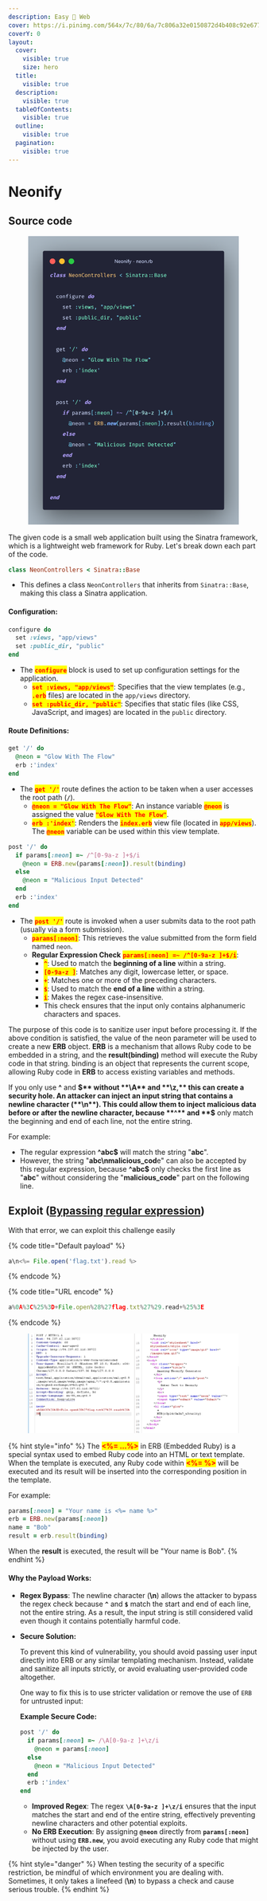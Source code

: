 ```yaml
---
description: Easy 🔮 Web
cover: https://i.pinimg.com/564x/7c/80/6a/7c806a32e0150872d4b408c92e67766a.jpg
coverY: 0
layout:
  cover:
    visible: true
    size: hero
  title:
    visible: true
  description:
    visible: true
  tableOfContents:
    visible: true
  outline:
    visible: true
  pagination:
    visible: true
---
```


# Neonify

## Source code

<figure><img src="../../../../.gitbook/assets/image (51).png" alt=""><figcaption></figcaption></figure>

The given code is a small web application built using the Sinatra framework, which is a lightweight web framework for Ruby. Let's break down each part of the code.

```ruby
class NeonControllers < Sinatra::Base
```

* This defines a class `NeonControllers` that inherits from `Sinatra::Base`, making this class a Sinatra application.

#### Configuration:

```ruby
configure do
  set :views, "app/views"
  set :public_dir, "public"
end
```

* The <mark style="color:red;">**`configure`**</mark> block is used to set up configuration settings for the application.
  * <mark style="color:red;">**`set :views, "app/views"`**</mark>: Specifies that the view templates (e.g., <mark style="color:red;">**`.erb`**</mark> files) are located in the `app/views` directory.
  * <mark style="color:red;">**`set :public_dir, "public"`**</mark>: Specifies that static files (like CSS, JavaScript, and images) are located in the `public` directory.

#### Route Definitions:

```ruby
get '/' do
  @neon = "Glow With The Flow"
  erb :'index'
end
```

* The <mark style="color:red;">**`get '/'`**</mark> route defines the action to be taken when a user accesses the root path (**`/`**).
  * <mark style="color:red;">**`@neon = "Glow With The Flow"`**</mark>: An instance variable <mark style="color:red;">**`@neon`**</mark> is assigned the value <mark style="color:red;">**`"Glow With The Flow"`**</mark>.
  * <mark style="color:red;">**`erb :'index'`**</mark>: Renders the <mark style="color:red;">**`index.erb`**</mark> view file (located in <mark style="color:red;">**`app/views`**</mark>). The <mark style="color:red;">**`@neon`**</mark> variable can be used within this view template.

```ruby
post '/' do
  if params[:neon] =~ /^[0-9a-z ]+$/i
    @neon = ERB.new(params[:neon]).result(binding)
  else
    @neon = "Malicious Input Detected"
  end
  erb :'index'
end
```

* The <mark style="color:red;">**`post '/'`**</mark> route is invoked when a user submits data to the root path (usually via a form submission).
  * <mark style="color:red;">**`params[:neon]`**</mark>: This retrieves the value submitted from the form field named `neon`.
  * **Regular Expression Check** <mark style="color:red;">**`params[:neon] =~ /^[0-9a-z ]+$/i`**</mark>:
    * <mark style="color:red;">**`^`**</mark>: Used to match the **beginning of a line** within a string.
    * <mark style="color:red;">**`[0-9a-z ]`**</mark>: Matches any digit, lowercase letter, or space.
    * <mark style="color:red;">**`+`**</mark>: Matches one or more of the preceding characters.
    * <mark style="color:red;">**`$`**</mark>: Used to match the **end of a line** within a string.
    * <mark style="color:red;">**`i`**</mark>: Makes the regex case-insensitive.
    * This check ensures that the input only contains alphanumeric characters and spaces.

The purpose of this code is to sanitize user input before processing it. If the above condition is satisfied, the value of the neon parameter will be used to create a new **ERB** object. **ERB** is a mechanism that allows Ruby code to be embedded in a string, and the **result(binding)** method will execute the Ruby code in that string. binding is an object that represents the current scope, allowing Ruby code in **ERB** to access existing variables and methods.

If you only use **^** and **$** without **\A** and **\z,** this can create a security hole. An attacker can inject an input string that contains a newline character (**\n**). This could allow them to inject malicious data before or after the newline character, because **^** and **$** only match the beginning and end of each line, not the entire string.

For example:

* The regular expression **^abc$** will match the string "**abc**".&#x20;
* However, the string "**abc\nmalicious\_cod**e" can also be accepted by this regular expression, because **^abc$** only checks the first line as "**abc**" without considering the "**malicious\_code**" part on the following line.

## Exploit ([Bypassing regular expression](https://davidhamann.de/2022/05/14/bypassing-regular-expression-checks/))

With that error, we can exploit this challenge easily

{% code title="Default payload" %}
```javascript
a\n<%= File.open('flag.txt').read %>
```
{% endcode %}

{% code title="URL encode" %}
```javascript
a%0A%3C%25%3D+File.open%28%27flag.txt%27%29.read+%25%3E
```
{% endcode %}

<figure><img src="../../../../.gitbook/assets/image (52).png" alt=""><figcaption></figcaption></figure>

{% hint style="info" %}
The <mark style="color:red;">**<%= ...%>**</mark> in ERB (Embedded Ruby) is a special syntax used to embed Ruby code into an HTML or text template. When the template is executed, any Ruby code within <mark style="color:red;">**<%= %>**</mark> will be executed and its result will be inserted into the corresponding position in the template.

For example:&#x20;

```ruby
params[:neon] = "Your name is <%= name %>"
erb = ERB.new(params[:neon])
name = "Bob"
result = erb.result(binding)
```

When the **result** is executed, the result will be "Your name is Bob".
{% endhint %}

#### Why the Payload Works:

* **Regex Bypass**: The newline character (**\n**) allows the attacker to bypass the regex check because **`^`** and **`$`** match the start and end of each line, not the entire string. As a result, the input string is still considered valid even though it contains potentially harmful code.
*   **Secure Solution:**

    To prevent this kind of vulnerability, you should avoid passing user input directly into ERB or any similar templating mechanism. Instead, validate and sanitize all inputs strictly, or avoid evaluating user-provided code altogether.

    One way to fix this is to use stricter validation or remove the use of `ERB` for untrusted input:

    **Example Secure Code:**

    ```ruby
    post '/' do
      if params[:neon] =~ /\A[0-9a-z ]+\z/i
        @neon = params[:neon]
      else
        @neon = "Malicious Input Detected"
      end
      erb :'index'
    end
    ```

    * **Improved Regex**: The regex **`\A[0-9a-z ]+\z/i`** ensures that the input matches the start and end of the entire string, effectively preventing newline characters and other potential exploits.
    * **No ERB Execution**: By assigning **`@neon`** directly from **`params[:neon]`** without using **`ERB.new`**, you avoid executing any Ruby code that might be injected by the user.

{% hint style="danger" %}
When testing the security of a specific restriction, be mindful of which environment you are dealing with. Sometimes, it only takes a linefeed (**\n**) to bypass a check and cause serious trouble.
{% endhint %}
